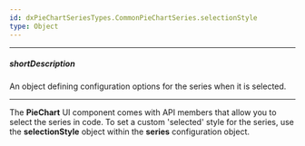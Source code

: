 ```yaml
---
id: dxPieChartSeriesTypes.CommonPieChartSeries.selectionStyle
type: Object
---
```

---
##### shortDescription
An object defining configuration options for the series when it is selected.

---
The **PieChart** UI component comes with API members that allow you to select the series in code. To set a custom 'selected' style for the series, use the **selectionStyle** object within the **series** configuration object.